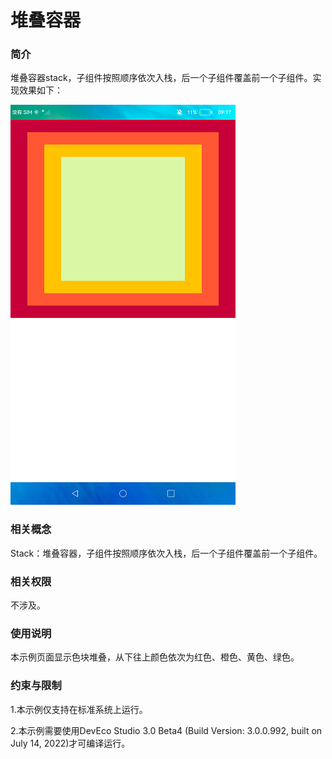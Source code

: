 # 堆叠容器

### 简介

堆叠容器stack，子组件按照顺序依次入栈，后一个子组件覆盖前一个子组件。实现效果如下：

![](screenshot/devices/stack.png)

### 相关概念

Stack：堆叠容器，子组件按照顺序依次入栈，后一个子组件覆盖前一个子组件。

### 相关权限

不涉及。

### 使用说明

本示例页面显示色块堆叠，从下往上颜色依次为红色、橙色、黄色、绿色。

### 约束与限制

1.本示例仅支持在标准系统上运行。

2.本示例需要使用DevEco Studio 3.0 Beta4 (Build Version: 3.0.0.992, built on July 14, 2022)才可编译运行。


